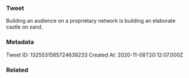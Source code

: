 ### Tweet
Building an audience on a proprietary network is building an elaborate castle on sand.

### Metadata
Tweet ID: 1325531565724639233
Created At: 2020-11-08T20:12:07.000Z

### Related

